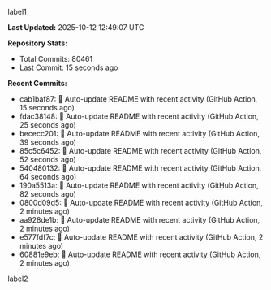 
label1 
<!-- ACTIVITY_START -->
**Last Updated:** 2025-10-12 12:49:07 UTC

**Repository Stats:**
- Total Commits: 80461
- Last Commit: 15 seconds ago

**Recent Commits:**
- cab1baf87: 🤖 Auto-update README with recent activity (GitHub Action, 15 seconds ago)
- fdac38148: 🤖 Auto-update README with recent activity (GitHub Action, 25 seconds ago)
- bececc201: 🤖 Auto-update README with recent activity (GitHub Action, 39 seconds ago)
- 85c5c6452: 🤖 Auto-update README with recent activity (GitHub Action, 52 seconds ago)
- 540480132: 🤖 Auto-update README with recent activity (GitHub Action, 64 seconds ago)
- 190a5513a: 🤖 Auto-update README with recent activity (GitHub Action, 82 seconds ago)
- 0800d09d5: 🤖 Auto-update README with recent activity (GitHub Action, 2 minutes ago)
- aa928de1b: 🤖 Auto-update README with recent activity (GitHub Action, 2 minutes ago)
- e577fdf7c: 🤖 Auto-update README with recent activity (GitHub Action, 2 minutes ago)
- 60881e9eb: 🤖 Auto-update README with recent activity (GitHub Action, 2 minutes ago)
<!-- ACTIVITY_END -->

label2
